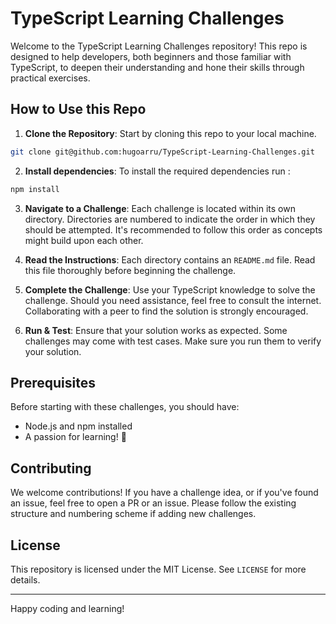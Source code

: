 # TypeScript Learning Challenges

Welcome to the TypeScript Learning Challenges repository! This repo is designed to help developers, both beginners and those familiar with TypeScript, to deepen their understanding and hone their skills through practical exercises.

## How to Use this Repo

1. **Clone the Repository**: Start by cloning this repo to your local machine.

```bash
git clone git@github.com:hugoarru/TypeScript-Learning-Challenges.git
```

2. **Install dependencies**: To install the required dependencies run :

```bash
npm install
```

3. **Navigate to a Challenge**: Each challenge is located within its own directory. Directories are numbered to indicate the order in which they should be attempted. It's recommended to follow this order as concepts might build upon each other.

4. **Read the Instructions**: Each directory contains an `README.md` file. Read this file thoroughly before beginning the challenge.

5. **Complete the Challenge**: Use your TypeScript knowledge to solve the challenge. Should you need assistance, feel free to consult the internet. Collaborating with a peer to find the solution is strongly encouraged.

6. **Run & Test**: Ensure that your solution works as expected. Some challenges may come with test cases. Make sure you run them to verify your solution.

## Prerequisites

Before starting with these challenges, you should have:

- Node.js and npm installed
- A passion for learning! 🚀

## Contributing

We welcome contributions! If you have a challenge idea, or if you've found an issue, feel free to open a PR or an issue. Please follow the existing structure and numbering scheme if adding new challenges.

## License

This repository is licensed under the MIT License. See `LICENSE` for more details.

---

Happy coding and learning!
